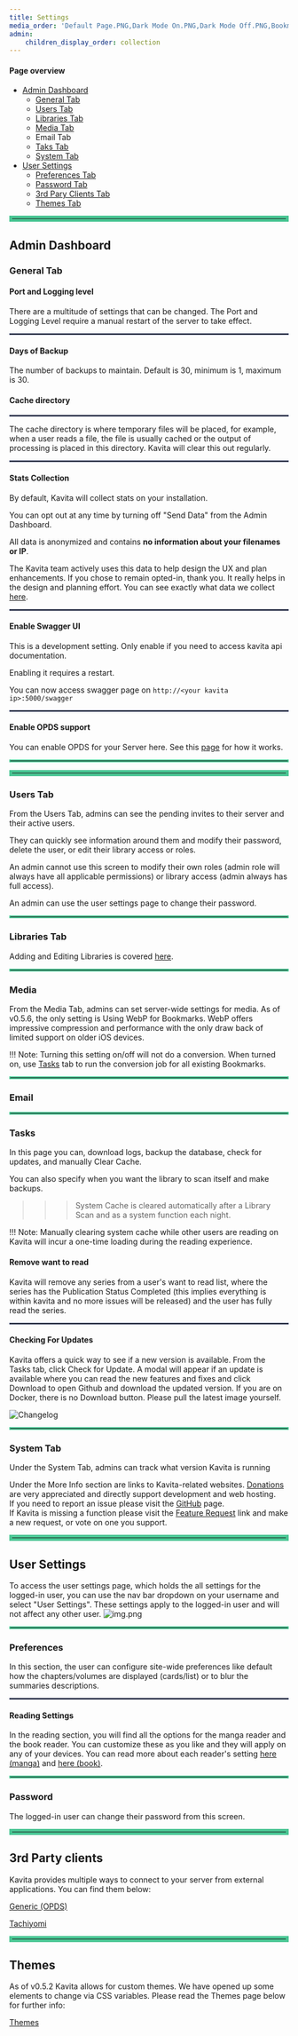 ```yaml
---
title: Settings
media_order: 'Default Page.PNG,Dark Mode On.PNG,Dark Mode Off.PNG,Bookmarks.PNG,Kavita new Admin page settings.PNG,CheckForUpdate.PNG,Changelog.PNG,Admin Dashboard.PNG'
admin:
    children_display_order: collection
---
```


#### Page overview

- [Admin Dashboard](#admin-dashboard)
  - [General Tab](#general-tab)
  - [Users Tab](#users-tab)
  - [Libraries Tab](#libraries-tab)
  - [Media Tab](#media-tab)
  - Email Tab
  - [Taks Tab](#tasks)
  - [System Tab](#system-tab)
- [User Settings](#user-settings)
  - [Preferences Tab](#preferences)
  - [Password Tab](#password)
  - [3rd Pary Clients Tab](#3rd-party-clients)
  - [Themes Tab](#themes)

<hr style="border:5px solid #4ac694"> </hr>

## Admin Dashboard
### General Tab 

#### Port and Logging level 
There are a multitude of settings that can be changed. The Port and Logging Level require a manual restart of the server to take effect.

<hr style="border:1px solid #465176">

#### Days of Backup
The number of backups to maintain. Default is 30, minimum is 1, maximum is 30.
#### Cache directory

<hr style="border:1px solid #465176">

The cache directory is where temporary files will be placed, for example, when a user reads a file, the file is usually cached or the output of processing is placed in this directory. Kavita will clear this out regularly.

<hr style="border:1px solid #465176">

#### Stats Collection

By default, Kavita will collect stats on your installation.

You can opt out at any time by turning off "Send Data" from the Admin Dashboard. 

All data is anonymized and contains **no information about your filenames or IP**.

The Kavita team actively uses this data to help design the UX and plan enhancements. If you chose to remain opted-in, thank you. It really helps in the design and planning effort. You can see exactly what data we collect [here](https://github.com/Kareadita/KavitaStats/blob/main/KavitaStats/Entities/StatRecord.cs).

<hr style="border:1px solid #465176">

#### Enable Swagger UI

This is a development setting. Only enable if you need to access kavita api documentation. 

Enabling it requires a restart.

You can now access swagger page on `http://<your kavita ip>:5000/swagger`

<hr style="border:1px solid #465176">

#### Enable OPDS support

You can enable OPDS for your Server here. See this [page](https://wiki.kavitareader.com/en/guides/settings/opds) for how it works.

<hr style="border:2px solid #4ac694"> </hr>

<hr style="border:5px solid #4ac694"> </hr>

### Users Tab
From the Users Tab, admins can see the pending invites to their server and their active users. 

They can quickly see information around them and modify their password, delete the user, or edit their library access or roles.

An admin cannot use this screen to modify their own roles (admin role will always have all applicable permissions) or library access (admin always has full access).

An admin can use the user settings page to change their password.


<hr style="border:2px solid #4ac694"> </hr>

### Libraries Tab
Adding and Editing Libraries is covered [here](https://wiki.kavitareader.com/en/guides/first-time-setup#adding-a-library-to-kavita).

<hr style="border:2px solid #4ac694"> </hr>

### Media
From the Media Tab, admins can set server-wide settings for media. As of v0.5.6, the only setting is Using WebP for Bookmarks. WebP offers impressive compression and performance with the only draw back of limited support on older iOS devices.

!!! Note: Turning this setting on/off will not do a conversion. When turned on, use [Tasks](#tasks-tab) tab to run the conversion job for all existing Bookmarks.
<hr style="border:2px solid #4ac694"> </hr>

### Email

<hr style="border:2px solid #4ac694"> </hr>

### Tasks
In this page you can, download logs, backup the database, check for updates, and manually Clear Cache. 

You can also specify when you want the library to scan itself and make backups.
 >>>System Cache is cleared automatically after a Library Scan and as a system function each night.

!!! Note: Manually clearing system cache while other users are reading on Kavita will incur a one-time loading during the reading experience.

#### Remove want to read
Kavita will remove any series from a user's want to read list, where the series has the Publication Status Completed (this implies everything is within kavita and no more issues will be released) and the user has fully read the series.

<hr style="border:1px solid #465176">

#### Checking For Updates
Kavita offers a quick way to see if a new version is available. From the Tasks tab, click Check for Update. A modal will appear if an update is available where you can read the new features and fixes and click Download to open Github and download the updated version. If you are on Docker, there is no Download button. Please pull the latest image yourself. 

![Changelog](Changelog.PNG "Changelog")

<hr style="border:2px solid #4ac694"> </hr>

### System Tab
Under the System Tab, admins can track what version Kavita is running

Under the More Info section are links to Kavita-related websites. [Donations](https://opencollective.com/kavita) are very appreciated and directly support development and web hosting.<br/>If you need to report an issue please visit the [GitHub](https://github.com/Kareadita/Kavita/issues) page.<br/>If Kavita is missing a function please visit the [Feature Request](https://feats.kavitareader.com/) link and make a new request, or vote on one you support.  

<hr style="border:5px solid #4ac694"> </hr>

## User Settings
To access the user settings page, which holds the all settings for the logged-in user, you can use the nav bar dropdown on your username and select "User Settings". These settings apply to the logged-in user and will not affect any other user.
![img.png](user_settings_page.png)

<hr style="border:2px solid #4ac694">

### Preferences
In this section, the user can configure site-wide preferences like default how the chapters/volumes are displayed (cards/list) or to blur the summaries descriptions.

<hr style="border:1px solid #465176">

#### Reading Settings
In the reading section, you will find all the options for the manga reader and the book reader. You can customize these as you like and they will apply on any of your devices. You can read more about each reader's setting [here (manga)](https://wiki.kavitareader.com/guides/webreader) and [here (book)](https://wiki.kavitareader.com/guides/bookreader).

<hr style="border:2px solid #4ac694">

### Password
The logged-in user can change their password from this screen.

<hr style="border:5px solid #4ac694"> </hr>

## 3rd Party clients
Kavita provides multiple ways to connect to your server from external applications. You can find them below:

[Generic (OPDS)](./opds)

[Tachiyomi](../06.misc/tachiyomi)
<hr style="border:5px solid #4ac694"> </hr>

## Themes
As of v0.5.2 Kavita allows for custom themes. We have opened up some elements to change via CSS variables. Please read the Themes page below for further info:

[Themes](./themes)
